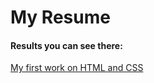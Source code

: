 # My Resume
#### Results you can see there: 
[My first work on HTML and CSS](https://kir32ill.github.io/Resume/resume.html)
